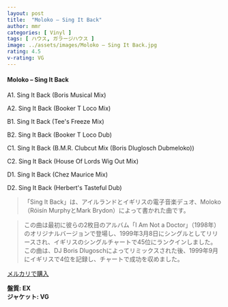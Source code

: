 ```yaml
---
layout: post
title:  "Moloko – Sing It Back"
author: mmr
categories: [ Vinyl ]
tags: [ ハウス, ガラージハウス ]
image: ../assets/images/Moloko – Sing It Back.jpg
rating: 4.5
v-rating: VG
---
```


#### Moloko – Sing It Back

A1. Sing It Back (Boris Musical Mix)

A2. Sing It Back (Booker T Loco Mix)

B1. Sing It Back (Tee's Freeze Mix)

B2. Sing It Back (Booker T Loco Dub)

C1. Sing It Back (B.M.R. Clubcut Mix (Boris Dluglosch Dubmeloko))

C2. Sing It Back (House Of Lords Wig Out Mix)

D1. Sing It Back (Chez Maurice Mix)

D2. Sing It Back (Herbert's Tasteful Dub)

> 「Sing It Back」は、アイルランドとイギリスの電子音楽デュオ、Moloko（Róisín MurphyとMark Brydon）によって書かれた曲です。

> この曲は最初に彼らの2枚目のアルバム「I Am Not a Doctor」（1998年）のオリジナルバージョンで登場し、1999年3月8日にシングルとしてリリースされ、イギリスのシングルチャートで45位にランクインしました。この曲は、DJ Boris Dlugoschによってリミックスされた後、1999年9月にイギリスで4位を記録し、チャートで成功を収めました。

[メルカリで購入](https://jp.mercari.com/item/m50691823810)

<div class="mt-4 mb-4 d-flex align-items-center">
<strong class="mr-1">盤質: EX</strong>
</div>
<div class="mt-4 mb-4 d-flex align-items-center">
<strong class="mr-1">ジャケット: VG</strong>
</div>
